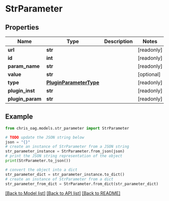 # StrParameter


## Properties

Name | Type | Description | Notes
------------ | ------------- | ------------- | -------------
**url** | **str** |  | [readonly] 
**id** | **int** |  | [readonly] 
**param_name** | **str** |  | [readonly] 
**value** | **str** |  | [optional] 
**type** | [**PluginParameterType**](PluginParameterType.md) |  | [readonly] 
**plugin_inst** | **str** |  | [readonly] 
**plugin_param** | **str** |  | [readonly] 

## Example

```python
from chris_oag.models.str_parameter import StrParameter

# TODO update the JSON string below
json = "{}"
# create an instance of StrParameter from a JSON string
str_parameter_instance = StrParameter.from_json(json)
# print the JSON string representation of the object
print(StrParameter.to_json())

# convert the object into a dict
str_parameter_dict = str_parameter_instance.to_dict()
# create an instance of StrParameter from a dict
str_parameter_from_dict = StrParameter.from_dict(str_parameter_dict)
```
[[Back to Model list]](../README.md#documentation-for-models) [[Back to API list]](../README.md#documentation-for-api-endpoints) [[Back to README]](../README.md)


